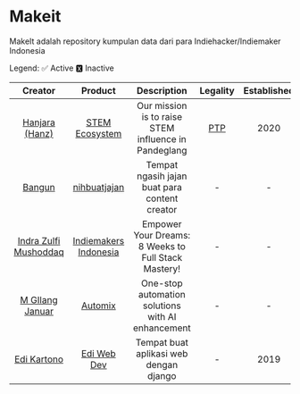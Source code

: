 # Makeit
MakeIt adalah repository kumpulan data dari para Indiehacker/Indiemaker Indonesia

Legend:
✅ Active
🆇 Inactive

| Creator | Product | Description | Legality | Established | Status |
| :-: | :-: | :-: | :-: | :-: | :-: |
| [Hanjara (Hanz)](https://s.id/mashanz) | [STEM Ecosystem](https://mashanz.com) | Our mission is to raise STEM influence in Pandeglang | [PTP](https://ptp.ahu.go.id/profil/cari?q=Mashanz+Sumber+Terbuka&page=1&limit=10) | 2020 | ✅ |
| [Bangun](https://twitter.com/hibangun) | [nihbuatjajan](https://www.nihbuatjajan.com/) | Tempat ngasih jajan buat para content creator | - | - | ✅ |
| [Indra Zulfi Mushoddaq](https://twitter.com/indrazulfi) | [Indiemakers Indonesia](https://www.indiemakers.id/) | Empower Your Dreams: 8 Weeks to Full Stack Mastery! | - | - | - |
| [M GIlang Januar](https://twitter.com/mgilangjanuar) | [Automix](https://automix.ai) | One-stop automation solutions with AI enhancement | - | - | ✅ |
| [Edi Kartono](https://t.me/edikartono) | [Edi Web Dev](https://ediweb.dev/) | Tempat buat aplikasi web dengan django | - | 2019 | ✅ |
